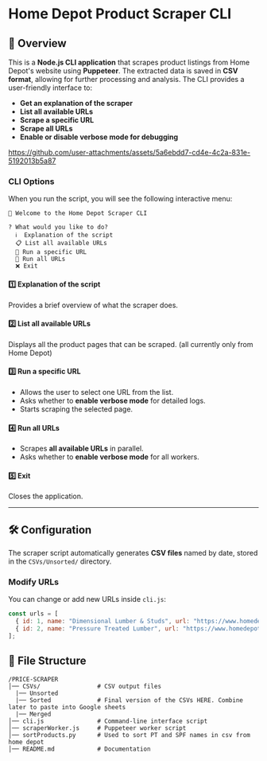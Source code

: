# Home Depot Product Scraper CLI

## 📌 Overview
This is a **Node.js CLI application** that scrapes product listings from Home Depot's website using **Puppeteer**. The extracted data is saved in **CSV format**, allowing for further processing and analysis. The CLI provides a user-friendly interface to:
- **Get an explanation of the scraper**
- **List all available URLs**
- **Scrape a specific URL**
- **Scrape all URLs**
- **Enable or disable verbose mode for debugging**





https://github.com/user-attachments/assets/5a6ebdd7-cd4e-4c2a-831e-5192013b5a87







### **CLI Options**
When you run the script, you will see the following interactive menu:
```
📌 Welcome to the Home Depot Scraper CLI

? What would you like to do?
  ℹ️  Explanation of the script
  📋 List all available URLs
  🚀 Run a specific URL
  🔄 Run all URLs
  ❌ Exit
```

#### **1️⃣ Explanation of the script**
Provides a brief overview of what the scraper does.

#### **2️⃣ List all available URLs**
Displays all the product pages that can be scraped. (all currently only from Home Depot) 

#### **3️⃣ Run a specific URL**
- Allows the user to select one URL from the list.
- Asks whether to **enable verbose mode** for detailed logs.
- Starts scraping the selected page.

#### **4️⃣ Run all URLs**
- Scrapes **all available URLs** in parallel.
- Asks whether to **enable verbose mode** for all workers.

#### **5️⃣ Exit**
Closes the application.

---

## 🛠️ Configuration
The scraper script automatically generates **CSV files** named by date, stored in the `CSVs/Unsorted/` directory.

### **Modify URLs**
You can change or add new URLs inside `cli.js`:
```javascript
const urls = [
  { id: 1, name: "Dimensional Lumber & Studs", url: "https://www.homedepot.ca/...", csv: `CSVs/Unsorted/SPF_${formattedDate}.csv` },
  { id: 2, name: "Pressure Treated Lumber", url: "https://www.homedepot.ca/...", csv: `CSVs/Unsorted/PT_${formattedDate}.csv` }
];
```

## 📂 File Structure
```
/PRICE-SCRAPER
│── CSVs/                # CSV output files
  |── Unsorted
  |── Sorted             # Final version of the CSVs HERE. Combine later to paste into Google sheets
  |── Merged
│── cli.js               # Command-line interface script
│── scraperWorker.js     # Puppeteer worker script
│── sortProducts.py      # Used to sort PT and SPF names in csv from home depot
│── README.md            # Documentation
```

